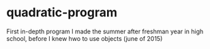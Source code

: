 # quadratic-program
First in-depth program I made the summer after freshman year in high school, before I knew hwo to use objects (june of 2015)
